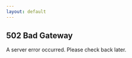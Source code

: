 ```yaml
---
layout: default
---
```


<div class="container">
    <h2>502 Bad Gateway</h2>
    <p>A server error occurred. Please check back later.</p>
</div>
